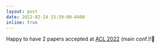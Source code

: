 ```yaml
---
layout: post
date: 2022-02-24 15:59:00-0400
inline: true
---
```


Happy to have 2 papers accepted at [ACL 2022](https://www.2022.aclweb.org/) (main conf.)!🥳
